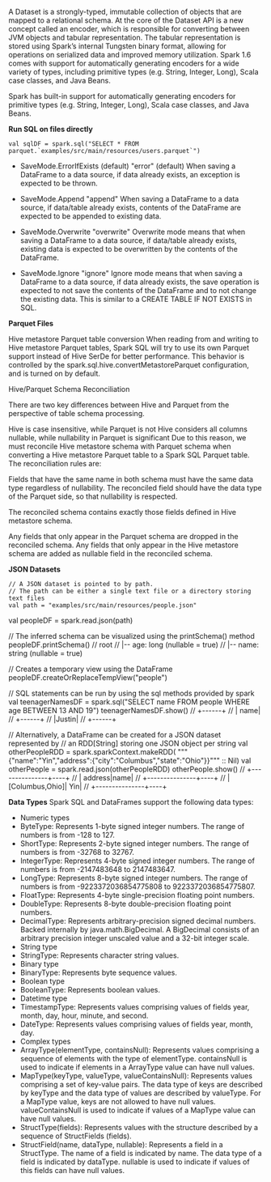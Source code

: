 A Dataset is a strongly-typed, immutable collection of objects that are mapped to a relational schema.  At the core of the Dataset API is a new concept called an encoder, which is responsible for converting between JVM objects and tabular representation. The tabular representation is stored using Spark’s internal Tungsten binary format, allowing for operations on serialized data and improved memory utilization.  Spark 1.6 comes with support for automatically generating encoders for a wide variety of types, including primitive types (e.g. String, Integer, Long), Scala case classes, and Java Beans.

Spark has built-in support for automatically generating encoders for primitive types (e.g. String, Integer, Long), Scala case classes, and Java Beans. 

**Run SQL on files directly**

    val sqlDF = spark.sql("SELECT * FROM parquet.`examples/src/main/resources/users.parquet`")

* SaveMode.ErrorIfExists (default)	"error" (default)	When saving a DataFrame to a data source, if data already exists, an exception is expected to be thrown.

* SaveMode.Append	"append"	When saving a DataFrame to a data source, if data/table already exists, contents of the DataFrame are expected to be appended to existing data.

* SaveMode.Overwrite	"overwrite"	Overwrite mode means that when saving a DataFrame to a data source, if data/table already exists, existing data is expected to be overwritten by the contents of the DataFrame.

* SaveMode.Ignore	"ignore"	Ignore mode means that when saving a DataFrame to a data source, if data already exists, the save operation is expected to not save the contents of the DataFrame and to not change the existing data. This is similar to a CREATE TABLE IF NOT EXISTS in SQL.


**Parquet Files**

Hive metastore Parquet table conversion
When reading from and writing to Hive metastore Parquet tables, Spark SQL will try to use its own Parquet support instead of Hive SerDe for better performance. This behavior is controlled by the spark.sql.hive.convertMetastoreParquet configuration, and is turned on by default.

Hive/Parquet Schema Reconciliation

There are two key differences between Hive and Parquet from the perspective of table schema processing.

Hive is case insensitive, while Parquet is not
Hive considers all columns nullable, while nullability in Parquet is significant
Due to this reason, we must reconcile Hive metastore schema with Parquet schema when converting a Hive metastore Parquet table to a Spark SQL Parquet table. The reconciliation rules are:

Fields that have the same name in both schema must have the same data type regardless of nullability. The reconciled field should have the data type of the Parquet side, so that nullability is respected.

The reconciled schema contains exactly those fields defined in Hive metastore schema.

Any fields that only appear in the Parquet schema are dropped in the reconciled schema.
Any fields that only appear in the Hive metastore schema are added as nullable field in the reconciled schema.


**JSON Datasets**

    // A JSON dataset is pointed to by path.
    // The path can be either a single text file or a directory storing text files
    val path = "examples/src/main/resources/people.json"
   val peopleDF = spark.read.json(path)

   // The inferred schema can be visualized using the printSchema() method
    peopleDF.printSchema()
   // root
   //  |-- age: long (nullable = true)
   //  |-- name: string (nullable = true)

   // Creates a temporary view using the DataFrame
   peopleDF.createOrReplaceTempView("people")

   // SQL statements can be run by using the sql methods provided by spark
   val teenagerNamesDF = spark.sql("SELECT name FROM people WHERE age BETWEEN 13 AND 19")
   teenagerNamesDF.show()
   // +------+
   // |  name|
   // +------+
   // |Justin|
   // +------+

   // Alternatively, a DataFrame can be created for a JSON dataset represented by
   // an RDD[String] storing one JSON object per string
   val otherPeopleRDD = spark.sparkContext.makeRDD(
    """{"name":"Yin","address":{"city":"Columbus","state":"Ohio"}}""" :: Nil)
   val otherPeople = spark.read.json(otherPeopleRDD)
     otherPeople.show()
   // +---------------+----+
   // |        address|name|
   // +---------------+----+
   // |[Columbus,Ohio]| Yin|
   // +---------------+----+


**Data Types**
Spark SQL and DataFrames support the following data types:

* Numeric types
* ByteType: Represents 1-byte signed integer numbers. The range of numbers is from -128 to 127.
* ShortType: Represents 2-byte signed integer numbers. The range of numbers is from -32768 to 32767.
* IntegerType: Represents 4-byte signed integer numbers. The range of numbers is from -2147483648 to 2147483647.
* LongType: Represents 8-byte signed integer numbers. The range of numbers is from -9223372036854775808 to 9223372036854775807.
* FloatType: Represents 4-byte single-precision floating point numbers.
* DoubleType: Represents 8-byte double-precision floating point numbers.
* DecimalType: Represents arbitrary-precision signed decimal numbers. Backed internally by java.math.BigDecimal. A BigDecimal consists of an arbitrary precision integer unscaled value and a 32-bit integer scale.
* String type
* StringType: Represents character string values.
* Binary type
* BinaryType: Represents byte sequence values.
* Boolean type
* BooleanType: Represents boolean values.
* Datetime type
* TimestampType: Represents values comprising values of fields year, month, day, hour, minute, and second.
* DateType: Represents values comprising values of fields year, month, day.
* Complex types
* ArrayType(elementType, containsNull): Represents values comprising a sequence of elements with the type of elementType. containsNull is used to indicate if elements in a ArrayType value can have null values.
* MapType(keyType, valueType, valueContainsNull): Represents values comprising a set of key-value pairs. The data type of keys are described by keyType and the data type of values are described by valueType. For a MapType value, keys are not allowed to have null values. valueContainsNull is used to indicate if values of a MapType value can have null values.
* StructType(fields): Represents values with the structure described by a sequence of StructFields (fields).
* StructField(name, dataType, nullable): Represents a field in a StructType. The name of a field is indicated by name. The data type of a field is indicated by dataType. nullable is used to indicate if values of this fields can have null values.


